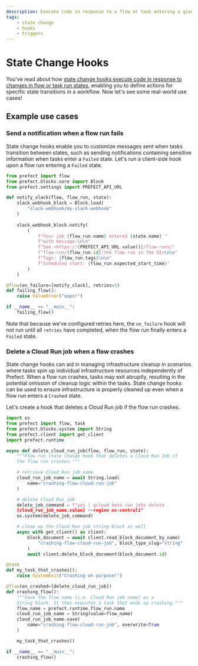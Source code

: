 ```yaml
---
description: Execute code in response to a flow or task entering a given state, without involvement of the Prefect API.
tags:
    - state change
    - hooks
    - triggers
---
```


# State Change Hooks

You've read about how [state change hooks execute code in response to changes in flow or task run states](/concepts/states/#state-change-hooks), enabling you to define actions for specific state transitions in a workflow. Now let's see some real-world use cases!

## Example use cases

### Send a notification when a flow run fails
State change hooks enable you to customize messages sent when tasks transition between states, such as sending notifications containing sensitive information when tasks enter a `Failed` state. Let's run a client-side hook upon a flow run entering a `Failed` state.

```python
from prefect import flow
from prefect.blocks.core import Block
from prefect.settings import PREFECT_API_URL

def notify_slack(flow, flow_run, state):
    slack_webhook_block = Block.load(
        "slack-webhook/my-slack-webhook"
    )
            
    slack_webhook_block.notify(
        (
            f"Your job {flow_run.name} entered {state.name} "
            f"with message:\n\n"
            f"See <https://{PREFECT_API_URL.value()}/flow-runs/"
            f"flow-run/{flow_run.id}|the flow run in the UI>\n\n"
            f"Tags: {flow_run.tags}\n\n"
            f"Scheduled start: {flow_run.expected_start_time}"
        )
    )

@flow(on_failure=[notify_slack], retries=1)
def failing_flow():
    raise ValueError("oops!")

if __name__ == "__main__":
    failing_flow()
```

Note that because we've configured retries here, the `on_failure` hook will not run until all `retries` have completed, when the flow run finally enters a `Failed` state.


### Delete a Cloud Run job when a flow crashes
State change hooks can aid in managing infrastructure cleanup in scenarios where tasks spin up individual infrastructure resources independently of Prefect. When a flow run crashes, tasks may exit abruptly, resulting in the potential omission of cleanup logic within the tasks. State change hooks can be used to ensure infrastructure is properly cleaned up even when a flow run enters a `Crashed` state.

Let's create a hook that deletes a Cloud Run job if the flow run crashes.

```python
import os
from prefect import flow, task
from prefect.blocks.system import String
from prefect.client import get_client
import prefect.runtime

async def delete_cloud_run_job(flow, flow_run, state):
    """Flow run state change hook that deletes a Cloud Run Job if
    the flow run crashes."""

    # retrieve Cloud Run job name
    cloud_run_job_name = await String.load(
        name="crashing-flow-cloud-run-job"
    )

    # delete Cloud Run job
    delete_job_command = f"yes | gcloud beta run jobs delete 
    {cloud_run_job_name.value} --region us-central1"
    os.system(delete_job_command)

    # clean up the Cloud Run job string block as well
    async with get_client() as client:
        block_document = await client.read_block_document_by_name(
            "crashing-flow-cloud-run-job", block_type_slug="string"
        )
        await client.delete_block_document(block_document.id)

@task
def my_task_that_crashes():
    raise SystemExit("Crashing on purpose!")

@flow(on_crashed=[delete_cloud_run_job])
def crashing_flow():
    """Save the flow name (i.e. Cloud Run job name) as a 
    String block. It then executes a task that ends up crashing."""
    flow_name = prefect.runtime.flow_run.name
    cloud_run_job_name = String(value=flow_name)
    cloud_run_job_name.save(
        name="crashing-flow-cloud-run-job", overwrite=True
    )

    my_task_that_crashes()

if __name__ == "__main__":
    crashing_flow()
```
